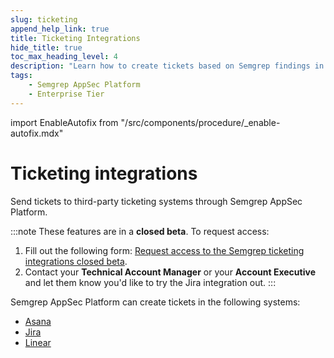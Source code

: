 ```yaml
---
slug: ticketing
append_help_link: true
title: Ticketing Integrations
hide_title: true
toc_max_heading_level: 4
description: "Learn how to create tickets based on Semgrep findings in third-party ticketing systems."
tags:
    - Semgrep AppSec Platform
    - Enterprise Tier
---
```



import EnableAutofix from "/src/components/procedure/_enable-autofix.mdx"




# Ticketing integrations

Send tickets to third-party ticketing systems through Semgrep AppSec Platform.

:::note
These features are in a **closed beta**. To request access:
1. Fill out the following form: [Request access to the Semgrep ticketing integrations closed beta](https://get.semgrep.dev/Jira-asana-linear-private-beta.html).
2. Contact your **Technical Account Manager** or your **Account Executive** and let them know you'd like to try the Jira integration out.
:::

Semgrep AppSec Platform can create tickets in the following systems:

* [Asana](/semgrep-appsec-platform/asana)
* [Jira](/semgrep-appsec-platform/jira)
* [Linear](/semgrep-appsec-platform/linear)
